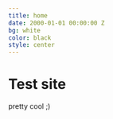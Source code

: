 ```yaml
---
title: home
date: 2000-01-01 00:00:00 Z
bg: white
color: black
style: center
---
```


# Test site
pretty cool ;)

